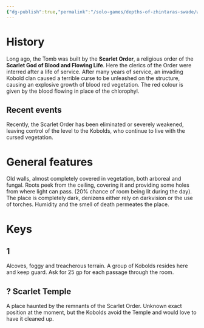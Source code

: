 ```yaml
---
{"dg-publish":true,"permalink":"/solo-games/depths-of-zhintaras-swade/world/megadungeon/e1-scarlet-tomb/e1-key/","noteIcon":""}
---
```


# History
Long ago, the Tomb was built by the **Scarlet Order**, a religious order of the **Scarlet God of Blood and Flowing Life**.
Here the clerics of the Order were interred after a life of service.
After many years of service, an invading Kobold clan caused a terrible curse to be unleashed on the structure, causing an explosive growth of blood red vegetation. The red colour is given by the blood flowing in place of the chlorophyl.

## Recent events
Recently, the Scarlet Order has been eliminated or severely weakened, leaving control of the level to the Kobolds, who continue to live with the cursed vegetation.

# General features
Old walls, almost completely covered in vegetation, both arboreal and fungal.
Roots peek from the ceiling, covering it and providing some holes from where light can pass. (20% chance of room being lit during the day).
The place is completely dark, denizens either rely on darkvision or the use of torches.
Humidity and the smell of death permeates the place.

# Keys
## 1
Alcoves, foggy and treacherous terrain.
A group of Kobolds resides here and keep guard. Ask for 25 gp for each passage through the room.

## ? Scarlet Temple
A place haunted by the remnants of the Scarlet Order. Unknown exact position at the moment, but the Kobolds avoid the Temple and would love to have it cleaned up.